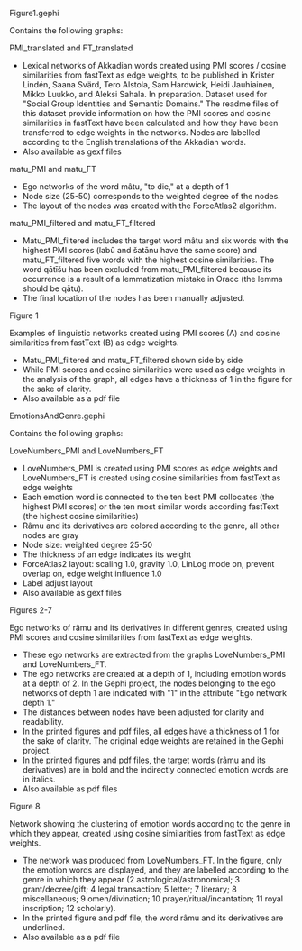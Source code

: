 Figure1.gephi

Contains the following graphs:

PMI_translated and FT_translated

- Lexical networks of Akkadian words created using PMI scores / cosine similarities from fastText as edge weights, to be published in Krister Lindén, Saana Svärd, Tero Alstola, Sam Hardwick, Heidi Jauhiainen, Mikko Luukko, and Aleksi Sahala. In preparation. Dataset used for "Social Group Identities and Semantic Domains." The readme files of this dataset provide information on how the PMI scores and cosine similarities in fastText have been calculated and how they have been transferred to edge weights in the networks. Nodes are labelled according to the English translations of the Akkadian words.
- Also available as gexf files

matu_PMI and matu_FT

- Ego networks of the word mâtu, "to die," at a depth of 1
- Node size (25-50) corresponds to the weighted degree of the nodes. 
- The layout of the nodes was created with the ForceAtlas2 algorithm.

matu_PMI_filtered and matu_FT_filtered

- Matu_PMI_filtered includes the target word mâtu and six words with the highest PMI scores (labû and šatānu have the same score) and matu_FT_filtered five words with the highest cosine similarities. The word qātīšu has been excluded from matu_PMI_filtered because its occurrence is a result of a lemmatization mistake in Oracc (the lemma should be qātu).
- The final location of the nodes has been manually adjusted. 

Figure 1

Examples of linguistic networks created using PMI scores (A) and cosine similarities from fastText (B) as edge weights. 

- Matu_PMI_filtered and matu_FT_filtered shown side by side
- While PMI scores and cosine similarities were used as edge weights in the analysis of the graph, all edges have a thickness of 1 in the figure for the sake of clarity.
- Also available as a pdf file


EmotionsAndGenre.gephi

Contains the following graphs:

LoveNumbers_PMI and LoveNumbers_FT 

- LoveNumbers_PMI is created using PMI scores as edge weights and LoveNumbers_FT is created using cosine similarities from fastText as edge weights
- Each emotion word is connected to the ten best PMI collocates (the highest PMI scores) or the ten most similar words according fastText (the highest cosine similarities)
- Râmu and its derivatives are colored according to the genre, all other nodes are gray
- Node size: weighted degree 25-50
- The thickness of an edge indicates its weight
- ForceAtlas2 layout: scaling 1.0, gravity 1.0, LinLog mode on, prevent overlap on, edge weight influence 1.0
- Label adjust layout
- Also available as gexf files

Figures 2-7

Ego networks of râmu and its derivatives in different genres, created using PMI scores and cosine similarities from fastText as edge weights.

- These ego networks are extracted from the graphs LoveNumbers_PMI and LoveNumbers_FT.
- The ego networks are created at a depth of 1, including emotion words at a depth of 2. In the Gephi project, the nodes belonging to the ego networks of depth 1 are indicated with "1" in the attribute "Ego network depth 1."
- The distances between nodes have been adjusted for clarity and readability.
- In the printed figures and pdf files, all edges have a thickness of 1 for the sake of clarity. The original edge weights are retained in the Gephi project.
- In the printed figures and pdf files, the target words (râmu and its derivatives) are in bold and the indirectly connected emotion words are in italics.
- Also available as pdf files


Figure 8

Network showing the clustering of emotion words according to the genre in which they appear, created using cosine similarities from fastText as edge weights.

- The network was produced from LoveNumbers_FT. In the figure, only the emotion words are displayed, and they are labelled according to the genre in which they appear (2 astrological/astronomical; 3 grant/decree/gift; 4 legal transaction; 5 letter; 7 literary; 8 miscellaneous; 9 omen/divination; 10 prayer/ritual/incantation; 11 royal inscription; 12 scholarly).
- In the printed figure and pdf file, the word râmu and its derivatives are underlined. 
- Also available as a pdf file
